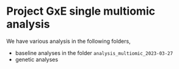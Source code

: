 # Project GxE single multiomic analysis

We have various analysis in the following folders,
- baseline analyses in the folder `analysis_multiomic_2023-03-27`
- genetic analyses 
